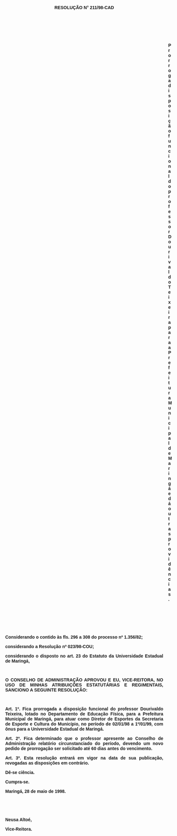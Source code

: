 <BODY>

<B><FONT FACE="Arial"><P ALIGN="CENTER"></P>
<P ALIGN="CENTER">RESOLU&Ccedil;&Atilde;O  N° 211/98-CAD</P>
<P ALIGN="JUSTIFY"></P>
<P ALIGN="JUSTIFY">&nbsp;</P>
<P ALIGN="JUSTIFY">&nbsp;</P>
<P ALIGN="JUSTIFY">&nbsp;</P><DIR>
<DIR>
<DIR>
<DIR>
<DIR>
<DIR>
<DIR>
<DIR>
<DIR>
<DIR>
<DIR>
<DIR>
<DIR>

<P ALIGN="JUSTIFY">Prorroga disposi&ccedil;&atilde;o funcional do professor Dourivaldo Teixeira para a Prefeitura Municipal de Maring&aacute; e d&aacute; outras provid&ecirc;ncias.</P>
<P ALIGN="JUSTIFY"></P>
</B><P ALIGN="JUSTIFY">&nbsp;</P>
<P ALIGN="JUSTIFY">&nbsp;</P>
<P ALIGN="JUSTIFY">&nbsp;</P></DIR>
</DIR>
</DIR>
</DIR>
</DIR>
</DIR>
</DIR>
</DIR>
</DIR>
</DIR>
</DIR>
</DIR>
</DIR>

<P ALIGN="JUSTIFY">&#9;Considerando o contido &agrave;s fls. 296 a 308 do <B>processo nº 1.356/82</B>;</P>
<P ALIGN="JUSTIFY">&#9;considerando a Resolu&ccedil;&atilde;o nº 023/98-COU;</P>
<B><P ALIGN="JUSTIFY">&#9;</B>considerando o disposto no art. 23 do Estatuto da Universidade Estadual de Maring&aacute;,</P>
<B><P ALIGN="JUSTIFY"></P>
</B><P ALIGN="JUSTIFY">&nbsp;</P>
<B><P ALIGN="JUSTIFY">O CONSELHO DE ADMINISTRA&Ccedil;&Atilde;O APROVOU E EU, VICE-REITORA, NO USO DE MINHAS ATRIBUI&Ccedil;&Otilde;ES ESTATUT&Aacute;RIAS E REGIMENTAIS, SANCIONO A SEGUINTE RESOLU&Ccedil;&Atilde;O:</P>
<P ALIGN="JUSTIFY"></P>
<P ALIGN="JUSTIFY">&nbsp;</P>
<P ALIGN="JUSTIFY">&#9;Art. 1º. </B>Fica prorrogada a disposi&ccedil;&atilde;o funcional do professor <B>Dourivaldo Teixeira,</B> lotado no Departamento de Educa&ccedil;&atilde;o F&iacute;sica, para a Prefeitura Municipal de Maring&aacute;, para atuar como Diretor de Esportes da Secretaria de Esporte e Cultura do Munic&iacute;pio, no per&iacute;odo de 02/01/98 a 1º/01/99, com &ocirc;nus para a Universidade Estadual de Maring&aacute;.</P>
<P ALIGN="JUSTIFY">&#9;<B>Art. 2º.</B> Fica determinado que o professor apresente ao Conselho de Administra&ccedil;&atilde;o relat&oacute;rio circunstanciado do per&iacute;odo, devendo um novo pedido de prorroga&ccedil;&atilde;o ser solicitado at&eacute; 60 dias antes do vencimento.</P>
<P ALIGN="JUSTIFY">&#9;<B>Art. 3º.</B> Esta resolu&ccedil;&atilde;o entrar&aacute; em vigor na data de sua publica&ccedil;&atilde;o, revogadas as disposi&ccedil;&otilde;es em contr&aacute;rio.</P>
<P ALIGN="JUSTIFY">&#9;D&ecirc;-se ci&ecirc;ncia.</P>
<P ALIGN="JUSTIFY">&#9;Cumpra-se.</P>
<P ALIGN="JUSTIFY"></P>
<P ALIGN="JUSTIFY">&#9;&#9;&#9;&#9;&#9;&#9;Maring&aacute;, 28 de maio de 1998.</P>
<P ALIGN="JUSTIFY"></P>
<P ALIGN="JUSTIFY">&nbsp;</P>
<P ALIGN="JUSTIFY">&nbsp;</P>
<P ALIGN="JUSTIFY">&#9;&#9;&#9;&#9;&#9;&#9;Neusa Alto&eacute;,</P>
<P ALIGN="JUSTIFY">&#9;&#9;&#9;&#9;&#9;&#9;<B>Vice-Reitora.</P>
</B><P ALIGN="JUSTIFY"></P></FONT></BODY>
